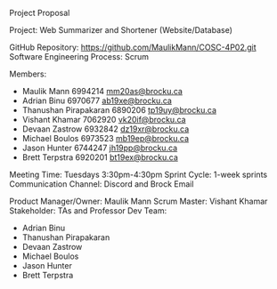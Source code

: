 Project Proposal

Project: Web Summarizer and Shortener (Website/Database)

GitHub Repository: https://github.com/MaulikMann/COSC-4P02.git
Software Engineering Process: Scrum 

Members:
-	Maulik Mann			6994214	mm20as@brocku.ca
-	Adrian Binu			6970677	ab19xe@brocku.ca  
-	Thanushan Pirapakaran	6890206	tp19uy@brocku.ca 
-	Vishant Khamar		7062920	vk20if@brocku.ca 
-	Devaan Zastrow		6932842	dz19xr@brocku.ca 
-	Michael Boulos		6973523	mb19ep@brocku.ca 
-	Jason Hunter			6744247	jh19pp@brocku.ca 
-	Brett Terpstra			6920201	bt19ex@brocku.ca 

Meeting Time: Tuesdays 3:30pm-4:30pm
Sprint Cycle: 1-week sprints
Communication Channel: Discord and Brock Email

Product Manager/Owner: Maulik Mann
Scrum Master: Vishant Khamar
Stakeholder: TAs and Professor 
Dev Team: 
-	Adrian Binu
-	Thanushan Pirapakaran
-	Devaan Zastrow
-	Michael Boulos
-	Jason Hunter
-	Brett Terpstra
